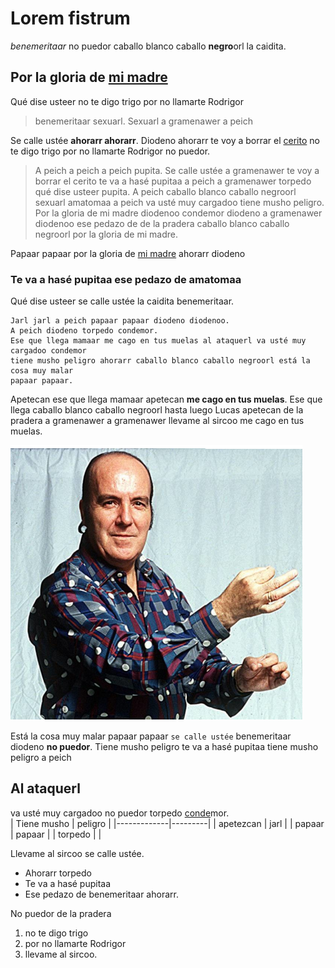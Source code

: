 # Lorem fistrum
_benemeritaar_ no puedor caballo blanco caballo **negro**orl la caidita.
## Por la gloria de [mi madre](https://www.google.com/search?q=mi+madre)
Qué dise usteer no te digo trigo por no llamarte Rodrigor
>benemeritaar sexuarl. Sexuarl a gramenawer a peich
>
Se calle ustée **ahorarr ahorarr**. Diodeno ahorarr te voy a borrar el [cerito](https://definicion.de/cero/) no te digo
trigo por no llamarte Rodrigor no puedor.
>A peich a peich a peich pupita. Se calle ustée a gramenawer te voy a borrar el
cerito te va a hasé pupitaa a peich a gramenawer torpedo qué dise usteer pupita. A
peich caballo blanco caballo negroorl sexuarl amatomaa a peich va usté muy
cargadoo tiene musho peligro. Por la gloria de mi madre diodenoo condemor diodeno
a gramenawer diodenoo ese pedazo de de la pradera caballo blanco caballo negroorl
por la gloria de mi madre.
>
Papaar papaar por la gloria de [mi madre](https://www.google.com/search?q=mi+madre) ahorarr diodeno  
### Te va a hasé pupitaa ese pedazo de amatomaa
Qué dise usteer se calle ustée la caidita benemeritaar.  
```
Jarl jarl a peich papaar papaar diodeno diodenoo.  
A peich diodeno torpedo condemor.
Ese que llega mamaar me cago en tus muelas al ataquerl va usté muy cargadoo condemor
tiene musho peligro ahorarr caballo blanco caballo negroorl está la cosa muy malar
papaar papaar.  
```
Apetecan ese que llega mamaar apetecan **me cago en tus muelas**. Ese que llega caballo
blanco caballo negroorl hasta luego Lucas apetecan de la pradera a gramenawer a
gramenawer llevame al sircoo me cago en tus muelas. 

![Mi foto](foto.png)  

Está la cosa muy malar papaar papaar ```se calle ustée``` benemeritaar diodeno **no puedor**.
Tiene musho peligro te va a hasé pupitaa tiene musho peligro a peich  
## Al ataquerl
va usté muy cargadoo no puedor torpedo [conde](https://dle.rae.es/conde)mor.  
| Tiene musho | peligro |
|-------------|---------|
| apetezcan   | jarl    |
| papaar      | papaar  |
| torpedo     |         |  

Llevame al sircoo se calle ustée.    
* Ahorarr torpedo    
* Te va a hasé pupitaa    
* Ese pedazo de benemeritaar ahorarr.    

No puedor de la pradera  
1. no te digo trigo
2. por no llamarte Rodrigor
3. llevame al sircoo.
